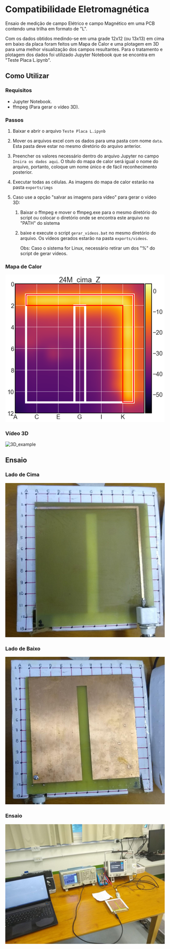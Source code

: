 # Compatibilidade Eletromagnética

Ensaio de medição de campo Elétrico e campo Magnético em uma PCB contendo uma trilha em formato de "L".  

Com os dados obtidos medindo-se em uma grade 12x12 (ou 13x13) em cima em baixo da placa foram feitos um Mapa de Calor e uma plotagem em 3D para uma melhor visualização dos campos resultantes. Para o tratamento e plotagem dos dados foi utilizado Jupyter Notebook que se encontra em  "Teste Placa L.ipynb".

## Como Utilizar

### Requisitos

* Jupyter Notebook.
* ffmpeg (Para gerar o vídeo 3D).

### Passos

1. Baixar e abrir o arquivo `Teste Placa L.ipynb`

2. Mover os arquivos excel com os dados para uma pasta com nome `data`. Esta pasta deve estar no mesmo diretório do arquivo anterior.

3. Preencher os valores necessário dentro do arquivo Jupyter no campo `Insira os dados aqui`. O título do mapa de calor será igual o nome do arquivo, portanto, coloque um nome único e de fácil reconhecimento posterior.

4. Executar todas as células. As imagens do mapa de calor estarão na pasta `exports/imgs`

5. Caso use a opção "salvar as imagens para vídeo" para gerar o vídeo 3D:

   1. Baixar o ffmpeg e mover o ffmpeg.exe para o mesmo diretório do script ou colocar o diretório onde se encontra este arquivo no "PATH" do sistema

   2. baixe e execute o script `gerar_videos.bat` no mesmo diretório do arquivo. Os vídeos gerados estarão na pasta `exports/videos`.

      Obs: Caso o sistema for Linux, necessário retirar um dos "%" do script de gerar vídeos.

### Mapa de Calor

![cima](/img/heatmap_example.png)

### Vídeo 3D

![3D_example](img/3D_example.gif)



## Ensaio

### Lado de Cima

![cima](/img/placa_cima.jpg)

### Lado de Baixo

![cima](/img/placa_baixo.jpg)

### Ensaio

![cima](/img/ensaio.jpg)

